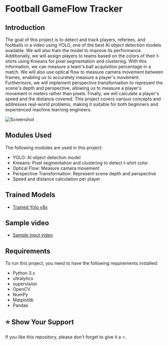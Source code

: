 # Football GameFlow Tracker

## Introduction
The goal of this project is to detect and track players, referees, and footballs in a video using YOLO, one of the best AI object detection models available. We will also train the model to improve its performance. Additionally, we will assign players to teams based on the colors of their t-shirts using Kmeans for pixel segmentation and clustering. With this information, we can measure a team's ball acquisition percentage in a match. We will also use optical flow to measure camera movement between frames, enabling us to accurately measure a player's movement. Furthermore, we will implement perspective transformation to represent the scene's depth and perspective, allowing us to measure a player's movement in meters rather than pixels. Finally, we will calculate a player's speed and the distance covered. This project covers various concepts and addresses real-world problems, making it suitable for both beginners and experienced machine learning engineers.

![Screenshot](output_videos/screenshot.png)

## Modules Used
The following modules are used in this project:
- YOLO: AI object detection model
- Kmeans: Pixel segmentation and clustering to detect t-shirt color
- Optical Flow: Measure camera movement
- Perspective Transformation: Represent scene depth and perspective
- Speed and distance calculation per player

## Trained Models
- [Trained Yolo v8x](https://drive.google.com/file/d/19PZp3mRfz5ET5nMTDxqkykl18ZrzxZVs/view?usp=drivesdk)

## Sample video
-  [Sample input video](https://drive.google.com/file/d/1vKEX4ebB75_ctpHemIlO6fApI7THlZRJ/view?usp=drivesdk)

## Requirements
To run this project, you need to have the following requirements installed:
- Python 3.x
- ultralytics
- supervision
- OpenCV
- NumPy
- Matplotlib
- Pandas

## ⭐ Show Your Support

If you like this repository, please don't forget to give it a ⭐.

